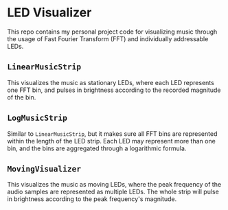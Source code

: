 # LED Visualizer

This repo contains my personal project code for visualizing music through the usage
of Fast Fourier Transform (FFT) and individually addressable LEDs.

## `LinearMusicStrip`

This visualizes the music as stationary LEDs, where each LED represents one FFT bin, and pulses in brightness according to the recorded magnitude of the bin.

## `LogMusicStrip`

Similar to `LinearMusicStrip`, but it makes sure all FFT bins are
represented within the length of the LED strip. Each LED may represent
more than one bin, and the bins are aggregated through a logarithmic formula.

## `MovingVisualizer`

This visualizes the music as moving LEDs, where the peak frequency of the
audio samples are represented as multiple LEDs. The whole strip will pulse
in brightness according to the peak frequency's magnitude.

